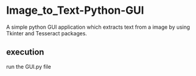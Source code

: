 # Image_to_Text-Python-GUI

A simple python GUI application which extracts text from a image by using Tkinter and Tesseract packages.

## execution
run the GUI.py file
